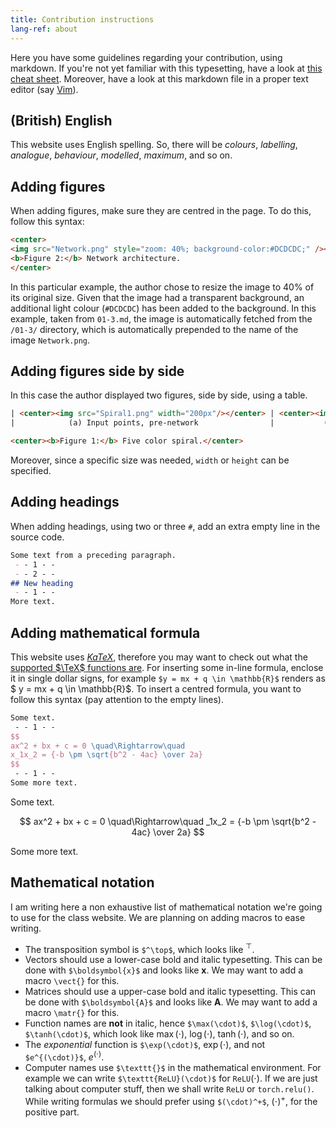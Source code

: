 ```yaml
---
title: Contribution instructions
lang-ref: about
---
```



Here you have some guidelines regarding your contribution, using markdown. If you're not yet familiar with this typesetting, have a look at [this cheat sheet](https://github.com/adam-p/markdown-here/wiki/Markdown-Cheatsheet). Moreover, have a look at this markdown file in a proper text editor (say [Vim](https://en.wikipedia.org/wiki/Vim_(text_editor))).


## (British) English

This website uses English spelling. So, there will be *colours*, *labelling*, *analogue*, *behaviour*, *modelled*, *maximum*, and so on.


## Adding figures

When adding figures, make sure they are centred in the page. To do this, follow this syntax:

```html
<center>
<img src="Network.png" style="zoom: 40%; background-color:#DCDCDC;" /><br>
<b>Figure 2:</b> Network architecture.
</center>
```

In this particular example, the author chose to resize the image to 40% of its original size. Given that the image had a transparent background, an additional light colour (`#DCDCDC`) has been added to the background. In this example, taken from `01-3.md`, the image is automatically fetched from the `/01-3/` directory, which is automatically prepended to the name of the image `Network.png`.


## Adding figures side by side

In this case the author displayed two figures, side by side, using a table.

```html
| <center><img src="Spiral1.png" width="200px"/></center> | <center><img src="Spiral2.png" height="170px"/></center> |
|            (a) Input points, pre-network                |           (b) Output points, post-network                |

<center><b>Figure 1:</b> Five color spiral.</center>
```

Moreover, since a specific size was needed, `width` or `height` can be specified.


## Adding headings

When adding headings, using two or three `#`, add an extra empty line in the source code.

```markdown
Some text from a preceding paragraph.
 - - 1 - -
 - - 2 - -
## New heading
 - - 1 - -
More text.
```


## Adding mathematical formula

This website uses [*KaTeX*](https://katex.org/), therefore you may want to check out what the [supported $\TeX$ functions are](https://katex.org/docs/supported.html). For inserting some in-line formula, enclose it in single dollar signs, for example `$y = mx + q \in \mathbb{R}$` renders as $ y = mx + q \in \mathbb{R}$. To insert a centred formula, you want to follow this syntax (pay attention to the empty lines).

```tex
Some text.
 - - 1 - -
$$
ax^2 + bx + c = 0 \quad\Rightarrow\quad
x_1x_2 = {-b \pm \sqrt{b^2 - 4ac} \over 2a}
$$
 - - 1 - -
Some more text.
```

Some text.

$$
ax^2 + bx + c = 0 \quad\Rightarrow\quad
_1x_2 = {-b \pm \sqrt{b^2 - 4ac} \over 2a}
$$

Some more text.


## Mathematical notation

I am writing here a non exhaustive list of mathematical notation we're going to use for the class website. We are planning on adding macros to ease writing.

- The transposition symbol is `$^\top$`, which looks like $^\top$.
- Vectors should use a lower-case bold and italic typesetting. This can be done with `$\boldsymbol{x}$` and looks like $\boldsymbol{x}$. We may want to add a macro `\vect{}` for this.
- Matrices should use a upper-case bold and italic typesetting. This can be done with `$\boldsymbol{A}$` and looks like $\boldsymbol{A}$. We may want to add a macro `\matr{}` for this.
- Function names are **not** in italic, hence `$\max(\cdot)$`, `$\log(\cdot)$`, `$\tanh(\cdot)$`, which look like $\max(\cdot)$, $\log(\cdot)$, $\tanh(\cdot)$, and so on.
- The *exponential* function is `$\exp(\cdot)$`, $\exp(\cdot)$, and not `$e^{(\cdot)}$`, $e^{(\cdot)}$.
- Computer names use `$\texttt{}$` in the mathematical environment. For example we can write `$\texttt{ReLU}(\cdot)$` for $\texttt{ReLU}(\cdot)$. If we are just talking about computer stuff, then we shall write `ReLU` or `torch.relu()`. While writing formulas we should prefer using `$(\cdot)^+$`, $(\cdot)^+$, for the positive part.

